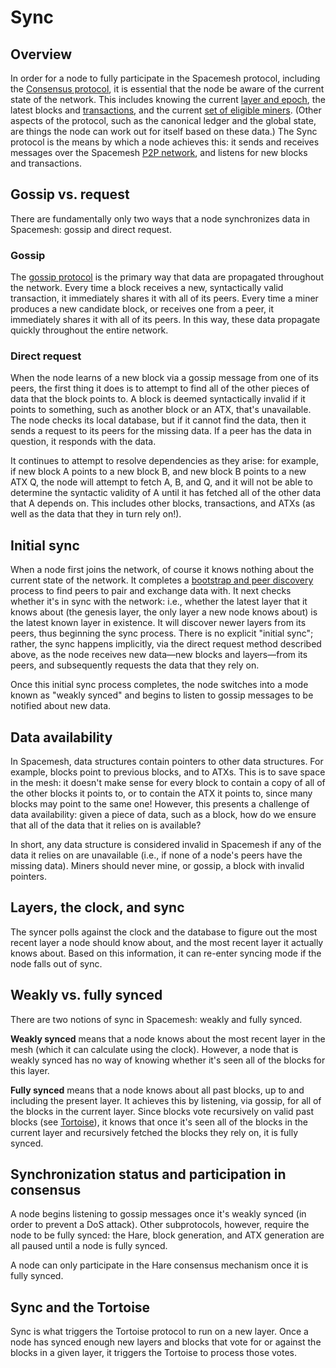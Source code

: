 # Sync

## Overview

In order for a node to fully participate in the Spacemesh protocol, including the [Consensus protocol](../consensus/01-overview.md), it is essential that the node be aware of the current state of the network. This includes knowing the current [layer and epoch](../intro.md#spacemesh-basics), the latest blocks and [transactions](../transactions/01-overview.md), and the current [set of eligible miners](../mining/05-atx.md). (Other aspects of the protocol, such as the canonical ledger and the global state, are things the node can work out for itself based on these data.) The Sync protocol is the means by which a node achieves this: it sends and receives messages over the Spacemesh [P2P network](../p2p/01-overview.md), and listens for new blocks and transactions.

## Gossip vs. request

There are fundamentally only two ways that a node synchronizes data in Spacemesh: gossip and direct request.

### Gossip

The [gossip protocol](../p2p/01-overview.md#gossip) is the primary way that data are propagated throughout the network. Every time a block receives a new, syntactically valid transaction, it immediately shares it with all of its peers. Every time a miner produces a new candidate block, or receives one from a peer, it immediately shares it with all of its peers. In this way, these data propagate quickly throughout the entire network.

### Direct request

When the node learns of a new block via a gossip message from one of its peers, the first thing it does is to attempt to find all of the other pieces of data that the block points to. A block is deemed syntactically invalid if it points to something, such as another block or an ATX, that's unavailable. The node checks its local database, but if it cannot find the data, then it sends a request to its peers for the missing data. If a peer has the data in question, it responds with the data.

It continues to attempt to resolve dependencies as they arise: for example, if new block A points to a new block B, and new block B points to a new ATX Q, the node will attempt to fetch A, B, and Q, and it will not be able to determine the syntactic validity of A until it has fetched all of the other data that A depends on. This includes other blocks, transactions, and ATXs (as well as the data that they in turn rely on!). 

## Initial sync

When a node first joins the network, of course it knows nothing about the current state of the network. It completes a [bootstrap and peer discovery](../p2p/01-overview.md#bootstrap-and-peer-discovery) process to find peers to pair and exchange data with. It next checks whether it's in sync with the network: i.e., whether the latest layer that it knows about (the genesis layer, the only layer a new node knows about) is the latest known layer in existence. It will discover newer layers from its peers, thus beginning the sync process. There is no explicit "initial sync"; rather, the sync happens implicitly, via the direct request method described above, as the node receives new data—new blocks and layers—from its peers, and subsequently requests the data that they rely on.

Once this initial sync process completes, the node switches into a mode known as "weakly synced" and begins to listen to gossip messages to be notified about new data.

## Data availability

In Spacemesh, data structures contain pointers to other data structures. For example, blocks point to previous blocks, and to ATXs. This is to save space in the mesh: it doesn't make sense for every block to contain a copy of all of the other blocks it points to, or to contain the ATX it points to, since many blocks may point to the same one! However, this presents a challenge of data availability: given a piece of data, such as a block, how do we ensure that all of the data that it relies on is available?

In short, any data structure is considered invalid in Spacemesh if any of the data it relies on are unavailable (i.e., if none of a node's peers have the missing data). Miners should never mine, or gossip, a block with invalid pointers.

## Layers, the clock, and sync

The syncer polls against the clock and the database to figure out the most recent layer a node should know about, and the most recent layer it actually knows about. Based on this information, it can re-enter syncing mode if the node falls out of sync.

## Weakly vs. fully synced

There are two notions of sync in Spacemesh: weakly and fully synced.

**Weakly synced** means that a node knows about the most recent layer in the mesh (which it can calculate using the clock). However, a node that is weakly synced has no way of knowing whether it's seen all of the blocks for this layer.

**Fully synced** means that a node knows about all past blocks, up to and including the present layer. It achieves this by listening, via gossip, for all of the blocks in the current layer. Since blocks vote recursively on valid past blocks (see [Tortoise](../consensus/01-overview.md#tortoise)), it knows that once it's seen all of the blocks in the current layer and recursively fetched the blocks they rely on, it is fully synced.

## Synchronization status and participation in consensus

A node begins listening to gossip messages once it's weakly synced (in order to prevent a DoS attack). Other subprotocols, however, require the node to be fully synced: the Hare, block generation, and ATX generation are all paused until a node is fully synced.

A node can only participate in the Hare consensus mechanism once it is fully synced.

## Sync and the Tortoise

Sync is what triggers the Tortoise protocol to run on a new layer. Once a node has synced enough new layers and blocks that vote for or against the blocks in a given layer, it triggers the Tortoise to process those votes.
